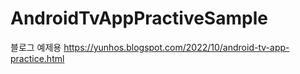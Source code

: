 # AndroidTvAppPractiveSample


블로그 예제용
https://yunhos.blogspot.com/2022/10/android-tv-app-practice.html
